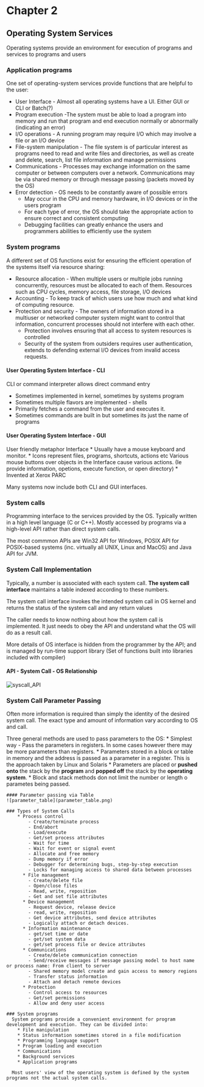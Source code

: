 # Chapter 2

## Operating System Services

Operating systems provide an environment for execution of programs and services to programs and users
### Application programs
One set of operating-system services provide functions that are helpful to the user:
  * User Interface - Almost all operating systems have a UI. Either GUI or CLI or Batch(?)
  * Program execution -The system must be able to load a program into memory and run that program and end execution normally or abnormally (indicating an error)
  * I/O operations - A running program may require I/O which may involve a file or an I/O device
  * File-system manipulation - The file system is of particular interest as programs need to read and write files and directories, as well as create and delete, search, list file information and manage permissions
  * Communications - Processes may exchange information on the same computer or between computers over a network. Communications may be via shared memory or through message passing (packets moved by the OS)
  * Error detection - OS needs to be constantly aware of possible errors
    - May occur in the CPU and memory hardware, in I/O devices or in the users program
    - For each type of error, the OS should take the appropriate action to ensure correct and consistent computing
    - Debugging facilities can greatly enhance the users and programmers abilities to efficiently use the system


### System programs
A different set of  OS functions exist for ensuring the efficient operation of the systems itself via resource sharing:
  * Resource allocation - When multiple users or multiple jobs running concurrently, resources must be allocated to each of them. Resources such as CPU cycles, memory access, file storage, I/O devices
  * Accounting - To keep track of which users use how much and what kind of computing resource.
  * Protection and security - The owners of information stored in a multiuser or networked computer system might want to control that information, concurrent processes should not interfere with each other.
    - Protection involves ensuring that all access to system resources is controlled
    - Security of the system from outsiders requires user authentication, extends to defending external I/O devices from invalid access requests.

#### User Operating System Interface - CLI
  CLI or command interpreter allows direct command entry
  * Sometimes implemented in kernel, sometimes by systems program
  * Sometimes multiple flavors are implemented - shells
  * Primarily fetches a command from the user and executes it.
  * Sometimes commands are built in but sometimes its just the name of programs

  #### User Operating System Interface - GUI
  User friendly metaphor Interface
    * Usually have a mouse keyboard and monitor.
    * Icons represent files, programs, shortcuts, actions etc
    Various mouse buttons over objects in the Interface cause various actions. (Ie provide information, opetions, execute function, or open directory)
    * Invented at Xerox PARC

  Many systems now include both CLI and GUI interfaces.

  ### System calls
  Programming interface to the services provided by the OS.
  Typically written in a high level language (C or C++).
  Mostly accessed by programs via a high-level API rather than direct system calls.

  The most commmon APIs are Win32 API for Windows, POSIX API for POSIX-based systems (inc. virtually all UNIX, Linux and MacOS) and Java API for JVM.

  ### System Call Implementation

  Typically, a number is associated with each system call.
  **The system call interface** maintains a table indexed according to these numbers.

  The system call interface invokes the intended system call in OS kernel and returns the status of the system call and any return values

  The caller needs to know nothing about how the system call is implemented. It just needs to obey the API and understand what the OS will do as a result call.

  More details of OS interface is hidden from the programmer by the API; and is managed by run-time support library (Set of functions built into libraries included with compiler)

  #### API - System Call - OS Relationship

  ![syscall_API](/home/minad/Pictures/syscall_api.png)

  ### System Call Parameter Passing

  Often more information is required than simply the identity of the desired system call. The exact type and amount of information vary according to OS and call.

  Three general methods are used to pass parameters to the OS:
    * Simplest way - Pass the parameters in registers. In some cases however there may be more parameters than registers.
    * Parameters stored in a block or table in memory and the address is passed as a parameter in a register. This is the approach taken by Linux and Solaris
    * Parameters are placed or **pushed onto** the stack by the **program** and **popped off** the stack by the **operating system**.
    * Block and stack methods don not limit the number or length o parametes being passed.

    #### Parameter passing via Table
    ![parameter_table](parameter_table.png)

    ### Types of System Calls
        * Process control
            - Create/terminate process
            - End/abort
            - Load/execute
            - Get/set process attributes
            - Wait for time
            - Wait for event or signal event
            - Allocate and free memory
            - Dump memory if error
            - Debugger for determining bugs, step-by-step execution
            - Locks for managing access to shared data between processes
          * File management
            - Create/delete file
            - Open/close files
            - Read, write, reposition
            - Get and set file attributes
          * Device management
            - Request device, release device
            - read, write, reposition
            - Get device attributes, send device attributes
            - Logically attach or detach devices.
          * Information maintenance
            - get/set time or date
            - get/set system data
            - get/set process file or device attributes
          * Communications
            - Create/delete communication connection
            - Send/receive messages if message passing model to host name or process name: From client to server
            - Shared memory model create and gain access to memory regions
            - Transfer status information
            - Attach and detach remote devices
          * Protection
            - Control access to resources
            - Get/set permissions
            - Allow and deny user access

    ### System programs
      System programs provide a convenient environment for program development and execution. They can be divided into:
        * File manipulation
        * Status information sometimes stored in a file modification
        * Programming language support
        * Program loading and execution
        * Communications
        * Background services
        * Application programs

      Most users' view of the operating system is defined by the system programs not the actual system calls.
